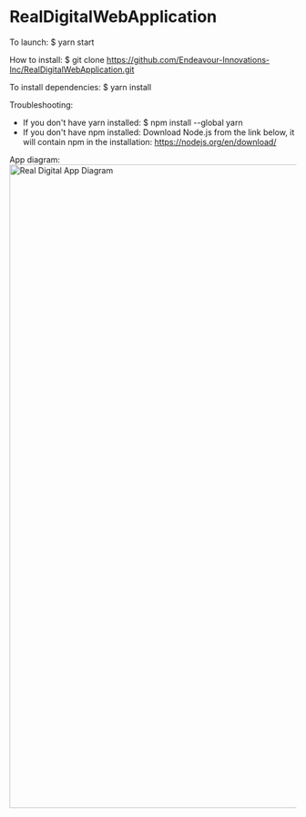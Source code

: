 # RealDigitalWebApplication

To launch: 
$ yarn start

How to install:
$ git clone https://github.com/Endeavour-Innovations-Inc/RealDigitalWebApplication.git

To install dependencies:
$ yarn install

Troubleshooting:
* If you don't have yarn installed: 
$ npm install --global yarn
* If you don't have npm installed: 
Download Node.js from the link below, it will contain npm in the installation:
https://nodejs.org/en/download/

App diagram:
<img width="1128" alt="Real Digital App Diagram" src="https://user-images.githubusercontent.com/50341461/216495621-4a408353-0ce9-459b-bcb4-a718e1425045.png">
